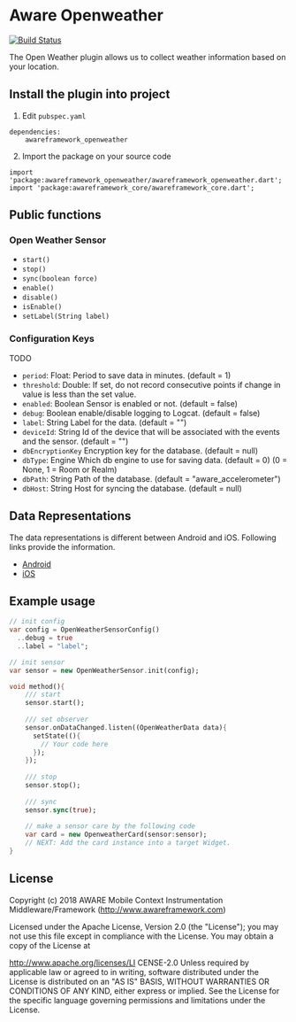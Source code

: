 # Aware Openweather

[![Build Status](https://travis-ci.org/awareframework/awareframework_openweather.svg?branch=master)](https://travis-ci.org/awareframework/awareframework_openweather)

The Open Weather plugin allows us to collect weather information based on your location.

## Install the plugin into project
1. Edit `pubspec.yaml`
```
dependencies:
    awareframework_openweather
```

2. Import the package on your source code
```
import 'package:awareframework_openweather/awareframework_openweather.dart';
import 'package:awareframework_core/awareframework_core.dart';
```

## Public functions
### Open Weather Sensor
- `start()`
- `stop()` 
- `sync(boolean force)`
- `enable()`
- `disable()`
- `isEnable()`
- `setLabel(String label)`

### Configuration Keys
TODO
- `period`: Float: Period to save data in minutes. (default = 1)
- `threshold`: Double: If set, do not record consecutive points if change in value is less than the set value.
- `enabled`: Boolean Sensor is enabled or not. (default = false)
- `debug`: Boolean enable/disable logging to Logcat. (default = false)
- `label`: String Label for the data. (default = "")
- `deviceId`: String Id of the device that will be associated with the events and the sensor. (default = "")
- `dbEncryptionKey` Encryption key for the database. (default = null)
- `dbType`: Engine Which db engine to use for saving data. (default = 0) (0 = None, 1 = Room or Realm)
- `dbPath`: String Path of the database. (default = "aware_accelerometer")
- `dbHost`: String Host for syncing the database. (default = null)

## Data Representations
The data representations is different between Android and iOS. Following links provide the information.
- [Android](https://github.com/awareframework/com.awareframework.android.sensor.openweather)
- [iOS](https://github.com/awareframework/com.awareframework.ios.sensor.openweather)

## Example usage
```dart
// init config
var config = OpenWeatherSensorConfig()
  ..debug = true
  ..label = "label";

// init sensor
var sensor = new OpenWeatherSensor.init(config);

void method(){
    /// start 
    sensor.start();
    
    /// set observer
    sensor.onDataChanged.listen((OpenWeatherData data){
      setState((){
        // Your code here
      });
    });
    
    /// stop
    sensor.stop();
    
    /// sync
    sensor.sync(true);  
    
    // make a sensor care by the following code
    var card = new OpenweatherCard(sensor:sensor);
    // NEXT: Add the card instance into a target Widget.
}

```

## License
Copyright (c) 2018 AWARE Mobile Context Instrumentation Middleware/Framework (http://www.awareframework.com)

Licensed under the Apache License, Version 2.0 (the "License"); you may not use this file except in compliance with the License. You may obtain a copy of the License at

http://www.apache.org/licenses/LI
CENSE-2.0 Unless required by applicable law or agreed to in writing, software distributed under the License is distributed on an "AS IS" BASIS, WITHOUT WARRANTIES OR CONDITIONS OF ANY KIND, either express or implied. See the License for the specific language governing permissions and limitations under the License.
